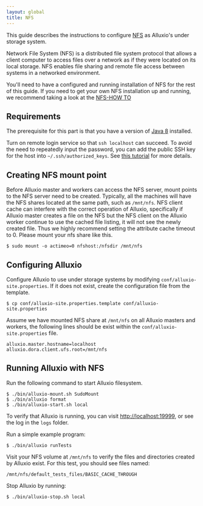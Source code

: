 ```yaml
---
layout: global
title: NFS
---
```



This guide describes the instructions to configure [NFS](http://nfs.sourceforge.net) as Alluxio's under
storage system.

Network File System (NFS) is a distributed file system protocol that allows a client computer to access files over a network as if they were located on its local storage. NFS enables file sharing and remote file access between systems in a networked environment.

You'll need to have a configured and running installation of NFS for the rest of this guide.
If you need to get your own NFS installation up and running, we recommend taking a look at the
[NFS-HOW TO](http://nfs.sourceforge.net/nfs-howto/)

## Requirements

The prerequisite for this part is that you have a version of
[Java 8](https://adoptopenjdk.net/releases.html?variant=openjdk8&jvmVariant=hotspot)
installed.

Turn on remote login service so that `ssh localhost` can succeed. To avoid the need to
repeatedly input the password, you can add the public SSH key for the host into
`~/.ssh/authorized_keys`. See [this tutorial](http://www.linuxproblem.org/art_9.html) for more
details.

## Creating NFS mount point

Before Alluxio master and workers can access the NFS server, mount points to the NFS server need to be created.
Typically, all the machines will have the NFS shares located at the same path, such as `/mnt/nfs`.
NFS client cache can interfere with the correct operation of Alluxio, specifically if Alluxio master creates a file on the NFS but the NFS client on the Alluxio worker continue to use the cached file listing, it will not see the newly created file. 
Thus we highly recommend setting the attribute cache timeout to 0. 
Please mount your nfs share like this. 

```shell
$ sudo mount -o actimeo=0 nfshost:/nfsdir /mnt/nfs
```

## Configuring Alluxio

Configure Alluxio to use under storage systems by modifying
`conf/alluxio-site.properties`. If it does not exist, create the configuration file from the
template.

```shell
$ cp conf/alluxio-site.properties.template conf/alluxio-site.properties
```

Assume we have mounted NFS share at `/mnt/nfs` on all Alluxio masters and workers, the following lines should be exist within the `conf/alluxio-site.properties` file.

```properties
alluxio.master.hostname=localhost
alluxio.dora.client.ufs.root=/mnt/nfs
```

## Running Alluxio with NFS

Run the following command to start Alluxio filesystem.

```shell
$ ./bin/alluxio-mount.sh SudoMount
$ ./bin/alluxio format
$ ./bin/alluxio-start.sh local
```

To verify that Alluxio is running, you can visit
[http://localhost:19999](http://localhost:19999), or see the log in the `logs` folder.

Run a simple example program:

```shell
$ ./bin/alluxio runTests
```

Visit your NFS volume at `/mnt/nfs` to verify the files and directories created by Alluxio exist.
For this test, you should see files named:

```
/mnt/nfs/default_tests_files/BASIC_CACHE_THROUGH
```

Stop Alluxio by running:

```shell
$ ./bin/alluxio-stop.sh local
```
